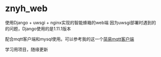 # znyh_web
使用Django + uwsgi + nginx实现的智能蜂箱的web端
因为uwsgi部署时遇到的的问题，Django使用的是1.11.1版本

配合mqtt客户端和mysql使用。可以参考我的这一个[简易mqtt客户端](https://github.com/kolicime/simple_mqtt_client/tree/master)

学习用项目，随缘更新

